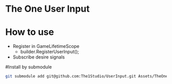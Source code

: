 # The One User Input
# How to use
- Register in GameLifetimeScope
  - builder.RegisterUserInput();
- Subscribe desire signals

#﻿Install by submodule
```bash
git submodule add git@github.com:The1Studio/UserInput.git Assets/TheOne/UserInput
```
